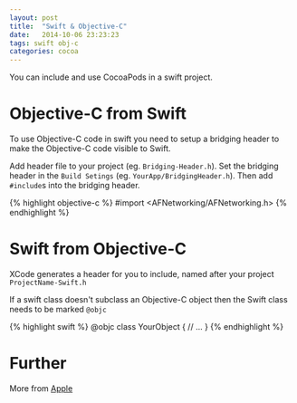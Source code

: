 ```yaml
---
layout: post
title:  "Swift & Objective-C"
date:   2014-10-06 23:23:23
tags: swift obj-c
categories: cocoa
---
```


You can include and use CocoaPods in a swift project.

# Objective-C from Swift

To use Objective-C code in swift you need to setup a bridging header to make the Objective-C code visible to Swift.

Add header file to your project (eg. `Bridging-Header.h`). Set the bridging header in the `Build Setings` (eg. `YourApp/BridgingHeader.h`).
Then add `#include`s into the bridging header.

{% highlight objective-c %}
#import <AFNetworking/AFNetworking.h>
{% endhighlight %}

# Swift from Objective-C

XCode generates a header for you to include, named after your project  `ProjectName-Swift.h`

If a swift class doesn't subclass an Objective-C object then the Swift class needs to be marked `@objc`

{% highlight swift %}
@objc class YourObject {
  // ...
}
{% endhighlight %}

# Further

More from [Apple][apple-swift]

[apple-swift]: https://developer.apple.com/library/ios/documentation/Swift/Conceptual/BuildingCocoaApps/MixandMatch.html
